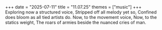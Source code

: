 +++
date = "2025-07-11"
title = "11.07.25"
themes = ["music"]
+++
Exploring now a structured voice,
Stripped off all melody yet so,
Confined does bloom as all tied artists do.
Now, to the movement voice,
Now, to the statics weight,
The roars of armies beside the nuanced cries of man.
